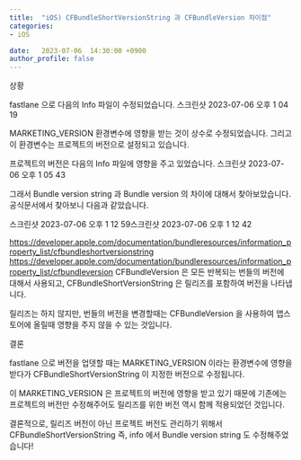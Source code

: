 ```yaml
---
title:  "iOS) CFBundleShortVersionString 과 CFBundleVersion 차이점"
categories:
- iOS

date:   2023-07-06  14:30:00 +0900
author_profile: false
---
```

상황

fastlane 으로 다음의 Info 파일이 수정되었습니다.
스크린샷 2023-07-06 오후 1 04 19

MARKETING_VERSION 환경변수에 영향을 받는 것이 상수로 수정되었습니다. 그리고 이 환경변수는 프로젝트의 버전으로 설정되고 있습니다.

프로젝트의 버전은 다음의 Info 파일에 영향을 주고 있었습니다.
스크린샷 2023-07-06 오후 1 05 43

그래서 Bundle version string 과 Bundle version 의 차이에 대해서 찾아보았습니다.
공식문서에서 찾아보니 다음과 같았습니다.

스크린샷 2023-07-06 오후 1 12 59스크린샷 2023-07-06 오후 1 12 42

https://developer.apple.com/documentation/bundleresources/information_property_list/cfbundleshortversionstring
https://developer.apple.com/documentation/bundleresources/information_property_list/cfbundleversion
CFBundleVersion 은 모든 반복되는 번들의 버전에 대해서 사용되고, CFBundleShortVersionString 은 릴리즈를 포함하여 버전을 나타냅니다.

릴리즈는 하지 않지만, 번들의 버전을 변경할때는 CFBundleVersion 을 사용하여 앱스토어에 올릴때 영향을 주지 않을 수 있는 것입니다.

결론

fastlane 으로 버전을 업뎃할 때는 MARKETING_VERSION 이라는 환경변수에 영향을 받다가 CFBundleShortVersionString 이 지정한 버전으로 수정됩니다.

이 MARKETING_VERSION 은 프로젝트의 버전에 영향을 받고 있기 때문에 기존에는 프로젝트의 버전만 수정해주어도 릴리즈를 위한 버전 역시 함께 적용되었던 것입니다.

결론적으로, 릴리즈 버전이 아닌 프로젝트 버전도 관리하기 위해서 CFBundleShortVersionString 즉, info 에서 Bundle version string 도 수정해주었습니다!
